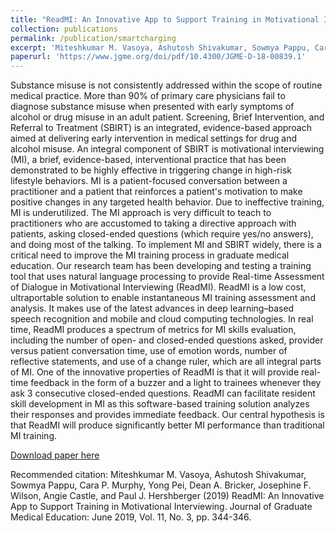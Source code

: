 ```yaml
---
title: "ReadMI: An Innovative App to Support Training in Motivational Interviewing"
collection: publications
permalink: /publication/smartcharging
excerpt: 'Miteshkumar M. Vasoya, Ashutosh Shivakumar, Sowmya Pappu, Cara P. Murphy, Yong Pei, Dean A. Bricker, Josephine F. Wilson, Angie Castle, and Paul J. Hershberger (2019) ReadMI: An Innovative App to Support Training in Motivational Interviewing. Journal of Graduate Medical Education: June 2019, Vol. 11, No. 3, pp. 344-346.'
paperurl: 'https://www.jgme.org/doi/pdf/10.4300/JGME-D-18-00839.1'
---
```

Substance misuse is not consistently addressed within the scope of routine medical practice. More than 90% of primary care physicians fail to diagnose substance misuse when presented with early symptoms of alcohol or drug misuse in an adult patient. Screening, Brief Intervention, and Referral to Treatment (SBIRT) is an integrated, evidence-based approach aimed at delivering early intervention in medical settings for drug and alcohol misuse. An integral component of SBIRT is motivational interviewing (MI), a brief, evidence-based, interventional practice that has been demonstrated to be highly effective in triggering change in high-risk lifestyle behaviors. MI is a patient-focused conversation between a practitioner and a patient that reinforces a patient's motivation to make positive changes in any targeted health behavior. Due to ineffective training, MI is underutilized. The MI approach is very difficult to teach to practitioners who are accustomed to taking a directive approach with patients, asking closed-ended questions (which require yes/no answers), and doing most of the talking. To implement MI and SBIRT widely, there is a critical need to improve the MI training process in graduate medical education.
Our research team has been developing and testing a training tool that uses natural language processing to provide Real-time Assessment of Dialogue in Motivational Interviewing (ReadMI). ReadMI is a low cost, ultraportable solution to enable instantaneous MI training assessment and analysis. It makes use of the latest advances in deep learning–based speech recognition and mobile and cloud computing technologies. In real time, ReadMI produces a spectrum of metrics for MI skills evaluation, including the number of open- and closed-ended questions asked, provider versus patient conversation time, use of emotion words, number of reflective statements, and use of a change ruler, which are all integral parts of MI. One of the innovative properties of ReadMI is that it will provide real-time feedback in the form of a buzzer and a light to trainees whenever they ask 3 consecutive closed-ended questions. ReadMI can facilitate resident skill development in MI as this software-based training solution analyzes their responses and provides immediate feedback. Our central hypothesis is that ReadMI will produce significantly better MI performance than traditional MI training.

[Download paper here](https://www.jgme.org/doi/pdf/10.4300/JGME-D-18-00839.1)

Recommended citation: Miteshkumar M. Vasoya, Ashutosh Shivakumar, Sowmya Pappu, Cara P. Murphy, Yong Pei, Dean A. Bricker, Josephine F. Wilson, Angie Castle, and Paul J. Hershberger (2019) ReadMI: An Innovative App to Support Training in Motivational Interviewing. Journal of Graduate Medical Education: June 2019, Vol. 11, No. 3, pp. 344-346.
